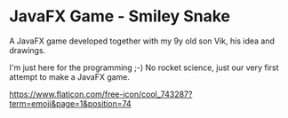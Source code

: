 # JavaFX Game - Smiley Snake

A JavaFX game developed together with my 9y old son Vik, his idea and drawings. 

I'm just here for the programming ;-)
No rocket science, just our very first attempt to make a JavaFX game.

https://www.flaticon.com/free-icon/cool_743287?term=emoji&page=1&position=74
